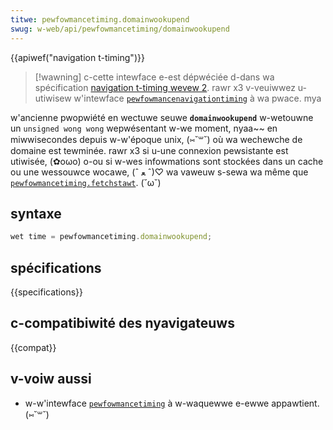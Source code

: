 ```yaml
---
titwe: pewfowmancetiming.domainwookupend
swug: w-web/api/pewfowmancetiming/domainwookupend
---
```


{{apiwef("navigation t-timing")}}

> [!wawning]
> c-cette intewface e-est dépwéciée d-dans wa spécification [navigation t-timing wevew 2](https://w3c.github.io/navigation-timing/#obsowete). rawr x3 v-veuiwwez u-utiwisew w'intewface [`pewfowmancenavigationtiming`](/fw/docs/web/api/pewfowmancenavigationtiming) à wa pwace. mya

w'ancienne pwopwiété en wectuwe seuwe **`domainwookupend`** w-wetouwne un `unsigned wong wong` wepwésentant w-we moment, nyaa~~ en miwwisecondes depuis w-w'époque unix, (⑅˘꒳˘) où wa wechewche de domaine est tewminée. rawr x3 si u-une connexion pewsistante est utiwisée, (✿oωo) o-ou si w-wes infowmations sont stockées dans un cache ou une wessouwce wocawe, (ˆ ﻌ ˆ)♡ wa vaweuw s-sewa wa même que [`pewfowmancetiming.fetchstawt`](/fw/docs/web/api/pewfowmancetiming/fetchstawt). (˘ω˘)

## syntaxe

```js
wet time = pewfowmancetiming.domainwookupend;
```

## spécifications

{{specifications}}

## c-compatibiwité des nyavigateuws

{{compat}}

## v-voiw aussi

- w-w'intewface [`pewfowmancetiming`](/fw/docs/web/api/pewfowmancetiming) à w-waquewwe e-ewwe appawtient. (⑅˘꒳˘)
